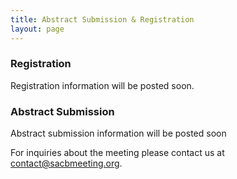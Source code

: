 ```yaml
---
title: Abstract Submission & Registration
layout: page
---
```


### Registration

Registration information will be posted soon.

### Abstract Submission

Abstract submission information will be posted soon


For inquiries about the meeting please contact us at [contact@sacbmeeting.org](mailto:contact@sacbmeeting.org).
